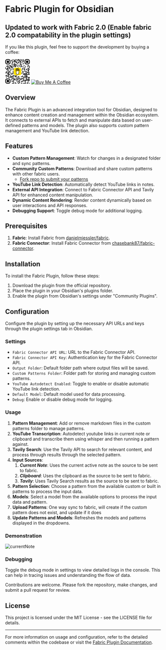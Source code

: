 # Fabric Plugin for Obsidian

## Updated to work with Fabric 2.0 (Enable fabric 2.0 compatability in the plugin settings)
If you like this plugin, feel free to support the development by buying a coffee:
<div>
<img src="bmc_qr.png" height=80px>
<a href="https://www.buymeacoffee.com/chasebank87" target="_blank"><img src="https://cdn.buymeacoffee.com/buttons/v2/default-violet.png" alt="Buy Me A Coffee" style="height: 80px !important;width: 250px !important;" ></a>
</div>

## Overview

The Fabric Plugin is an advanced integration tool for Obsidian, designed to enhance content creation and management within the Obsidian ecosystem. It connects to external APIs to fetch and manipulate data based on user-defined patterns and models. The plugin also supports custom pattern management and YouTube link detection.

## Features

- **Custom Pattern Management**: Watch for changes in a designated folder and sync patterns.
- **Community Custom Patterns**: Download and share custom patterns with other fabric users. 
  - [Fork repo to submit your patterns](https://github.com/chasebank87/fabric-patterns)
- **YouTube Link Detection**: Automatically detect YouTube links in notes.
- **External API Integration**: Connect to Fabric Connector API and Tavily API for enhanced content manipulation.
- **Dynamic Content Rendering**: Render content dynamically based on user interactions and API responses.
- **Debugging Support**: Toggle debug mode for additional logging.

## Prerequisites

1. **Fabric**: Install Fabric from [danielmiessler/fabric](https://github.com/danielmiessler/fabric).
2. **Fabric Connector**: Install Fabric Connector from [chasebank87/fabric-connector](https://github.com/chasebank87/fabric-connector).

## Installation

To install the Fabric Plugin, follow these steps:

1. Download the plugin from the official repository.
2. Place the plugin in your Obsidian's plugins folder.
3. Enable the plugin from Obsidian's settings under "Community Plugins".

## Configuration

Configure the plugin by setting up the necessary API URLs and keys through the plugin settings tab in Obsidian.

### Settings

- `Fabric Connector API URL`: URL to the Fabric Connector API.
- `Fabric Connector API Key`: Authentication key for the Fabric Connector API.
- `Output Folder`: Default folder path where output files will be saved.
- `Custom Patterns Folder`: Folder path for storing and managing custom patterns.
- `YouTube Autodetect Enabled`: Toggle to enable or disable automatic YouTube link detection.
- `Default Model`: Default model used for data processing.
- `Debug`: Enable or disable debug mode for logging.

### Usage

1. **Pattern Management**: Add or remove markdown files in the custom patterns folder to manage patterns.
2. **YouTube Transcription**: Autodetect youtube links in current note or clipboard and transcribe them using whisper and then running a pattern against.
3. **Tavily Search**: Use the Tavily API to search for relevant content, and process through results through the selected pattern.
4. **Input Sources**: 
	1. ***Current Note***: Uses the current active note as the source to be sent to fabric.
	2. ***Clipboard***: Uses the clipboard as the source to be sent to fabric.
	3. ***Tavily***: Uses Tavily Search results as the source to be sent to fabric.
5. **Pattern Selection**: Choose a pattern from the available custom or built in patterns to process the input data.
6. **Models**: Select a model from the available options to process the input data and pattern.
7. **Upload Patterns**: One way sync to fabric, will create if the custom pattern does not exist, and update if it does
8. **Update Patterns and Models**: Refreshes the models and patterns displayed in the dropdowns.

### Demonstration

![currentNote](https://github.com/chasebank87/unofficial-fabric-plugin/blob/main/currentNote-demo.gif)
### Debugging

Toggle the debug mode in settings to view detailed logs in the console. This can help in tracing issues and understanding the flow of data.

Contributions are welcome. Please fork the repository, make changes, and submit a pull request for review.

## License

This project is licensed under the MIT License - see the LICENSE file for details.

---

For more information on usage and configuration, refer to the detailed comments within the codebase or visit the [Fabric Plugin Documentation](#).
